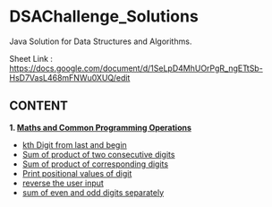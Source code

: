 # DSAChallenge_Solutions
Java Solution for Data Structures and Algorithms.

Sheet Link : https://docs.google.com/document/d/1SeLpD4MhUOrPgR_ngETtSb-HsD7VasL468mFNWu0XUQ/edit

## CONTENT
<b>1. [Maths and Common Programming Operations](Maths%20and%20Common%20Programming%20Operations)</b>
* [kth Digit from last and begin](Maths%20and%20Common%20Programming%20Operations/kth_digit.java)
* [Sum of product of two consecutive digits](Maths%20and%20Common%20Programming%20Operations/sumOf_two_consecutive.java)
* [Sum of product of corresponding digits](Maths%20and%20Common%20Programming%20Operations/sumOf_corresponding_digits.java)
* [Print positional values of digit](Maths%20and%20Common%20Programming%20Operations/positional_values.java)
* [reverse the user input](Maths%20and%20Common%20Programming%20Operations/reverse_number.java)
* [sum of even and odd digits separately](Maths%20and%20Common%20Programming%20Operations/sumOf_EvenOddDigits.java)
